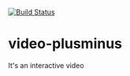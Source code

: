 [![Build Status](https://api.travis-ci.org/TONEnoTONE/video-plusminus.png?branch=master)](https://travis-ci.org/TONEnoTONE/video-plusminus)

video-plusminus
===============

It's an interactive video
